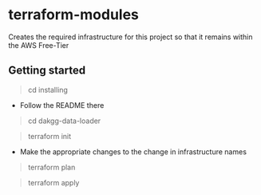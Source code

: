 # terraform-modules
Creates the required infrastructure for this project so that it remains within the AWS Free-Tier

## Getting started
> cd installing

* Follow the README there

> cd dakgg-data-loader

> terraform init

* Make the appropriate changes to the change in infrastructure names

> terraform plan

> terraform apply
